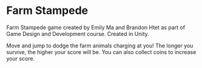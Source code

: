 # Farm Stampede

Farm Stampede game created by Emily Ma and Brandon Htet as part of Game Design and Development course. Created in Unity.

Move and jump to dodge the farm animals charging at you! The longer you survive, the higher your score will be. You can also collect coins to increase your score.
